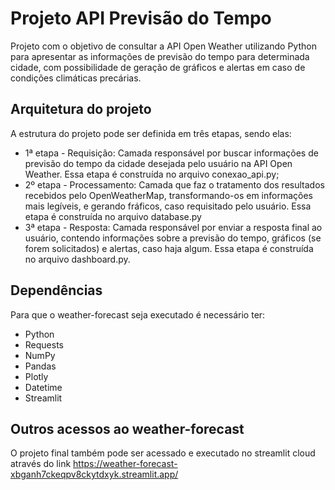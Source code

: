 # Projeto API Previsão do Tempo
Projeto com o objetivo de consultar a API Open Weather utilizando Python para apresentar as informações de previsão do tempo para determinada cidade, com possibilidade de geração de gráficos e alertas em caso de condições climáticas precárias.

## Arquitetura do projeto
A estrutura do projeto pode ser definida em três etapas, sendo elas:
- 1ª etapa - Requisição: Camada responsável por buscar informações de previsão do tempo da cidade desejada pelo usuário na API Open Weather. Essa etapa é construída no arquivo conexao_api.py;
- 2º etapa - Processamento: Camada que faz o tratamento dos resultados recebidos pelo OpenWeatherMap, transformando-os em informações mais legíveis, e gerando fráficos, caso requisitado pelo usuário. Essa etapa é construída no arquivo database.py
- 3ª etapa - Resposta:  Camada responsável por enviar a resposta final ao usuário, contendo informações sobre a previsão do tempo, gráficos (se forem solicitados) e alertas, caso haja algum. Essa etapa é construída no arquivo dashboard.py.

## Dependências
Para que o weather-forecast seja executado é necessário ter:
- Python
- Requests
- NumPy
- Pandas
- Plotly
- Datetime
- Streamlit

## Outros acessos ao weather-forecast
O projeto final também pode ser acessado e executado no streamlit cloud através do link https://weather-forecast-xbganh7ckeqpv8ckytdxyk.streamlit.app/